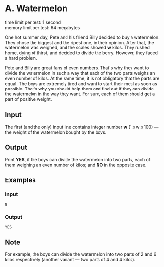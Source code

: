 # A. Watermelon

time limit per test: 1 second  
memory limit per test: 64 megabytes  

One hot summer day, Pete and his friend Billy decided to buy a watermelon. They chose the biggest and the ripest one, in their opinion. After that, the watermelon was weighed, and the scales showed **w** kilos. They rushed home, dying of thirst, and decided to divide the berry. However, they faced a hard problem.

Pete and Billy are great fans of even numbers. That's why they want to divide the watermelon in such a way that each of the two parts weighs an even number of kilos. At the same time, it is not obligatory that the parts are equal. The boys are extremely tired and want to start their meal as soon as possible. That's why you should help them and find out if they can divide the watermelon in the way they want. For sure, each of them should get a part of positive weight.

## Input
The first (and the only) input line contains integer number **w** (1 ≤ w ≤ 100) — the weight of the watermelon bought by the boys.

## Output
Print **YES**, if the boys can divide the watermelon into two parts, each of them weighing an even number of kilos; and **NO** in the opposite case.

## Examples
### Input
```
8
```
### Output
```
YES
```

## Note
For example, the boys can divide the watermelon into two parts of 2 and 6 kilos respectively (another variant — two parts of 4 and 4 kilos).

